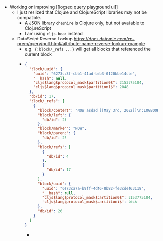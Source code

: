 - Working on improving [[logseq query playground ui]]
	- I just realized that Clojure and ClojureScript libraries may not be compatible.
		- A JSON library `cheshire` is Clojure only, but not available to ClojureScript
		- I am using `cljs-bean` instead
	- DataScript Reverse Lookup https://docs.datomic.com/on-prem/query/pull.html#attribute-name-reverse-lookup-example
		- e.g., `{:block/_refs ...}` will get all blocks that referenced the current block
		- ```json
		  {
		    "block/uuid": {
		      "uuid": "6273cb3f-cbb1-41ad-bab3-0120bbe14cbe",
		      "__hash": null,
		      "cljs$lang$protocol_mask$partition0$": 2153775104,
		      "cljs$lang$protocol_mask$partition1$": 2048
		    },
		    "db/id": 17,
		    "block/_refs": [
		      {
		        "block/content": "NOW asdad [[May 3rd, 2022]]\n:LOGBOOK:\nCLOCK: [2022-05-02 Mon 22:58:16]\nCLOCK: [2022-05-03 Tue 17:38:44]\n:END:",
		        "block/left": {
		          "db/id": 25
		        },
		        "block/marker": "NOW",
		        "block/parent": {
		          "db/id": 22
		        },
		        "block/refs": [
		          {
		            "db/id": 4
		          },
		          {
		            "db/id": 17
		          }
		        ],
		        "block/uuid": {
		          "uuid": "6273ca7a-b9ff-4d46-8b82-fe3cdef63118",
		          "__hash": null,
		          "cljs$lang$protocol_mask$partition0$": 2153775104,
		          "cljs$lang$protocol_mask$partition1$": 2048
		        },
		        "db/id": 26
		      }
		    ]
		  }
		  ```
			-